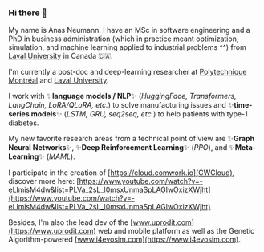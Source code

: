 ### Hi there 👋

My name is Anas Neumann. I have an MSc in software engineering and a PhD in business administration (which in practice meant optimization, simulation, and machine learning applied to industrial problems ^^) from [Laval University](https://www.ulaval.ca/) in Canada 🇨🇦. 

I'm currently a post-doc and deep-learning researcher at [Polytechnique Montréal](https://www.polymtl.ca/) and [Laval University](https://www.ulaval.ca/). 

I work with ✨**language models / NLP**✨ (_HuggingFace, Transformers, LangChain, LoRA/QLoRA, etc._) to solve manufacturing issues and ✨**time-series models**✨ (_LSTM, GRU, seq2seq, etc._) to help patients with type-1 diabetes. 

My new favorite research areas from a technical point of view are ✨**Graph Neural Networks**✨, ✨**Deep Reinforcement Learning**✨ (_PPO_), and ✨**Meta-Learning**✨ (_MAML_). 

I participate in the creation of [https://cloud.comwork.io](CWCloud), discover more here: [https://www.youtube.com/watch?v=-eLlmisM4dw&list=PLVa_2sL_l0msxUnmaSpLAGlwOxizXWjht](https://www.youtube.com/watch?v=-eLlmisM4dw&list=PLVa_2sL_l0msxUnmaSpLAGlwOxizXWjht)

Besides, I'm also the lead dev of the [www.uprodit.com](https://www.uprodit.com)  web and mobile platform as well as the Genetic Algorithm-powered [www.i4evosim.com](https://www.i4evosim.com).
